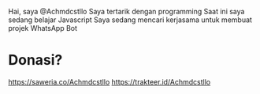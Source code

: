 Hai, saya @Achmdcstllo
Saya tertarik dengan programming 
Saat ini saya sedang belajar Javascript 
️Saya sedang mencari kerjasama untuk membuat projek WhatsApp Bot

# Donasi?
https://saweria.co/Achmdcstllo
https://trakteer.id/Achmdcstllo 
